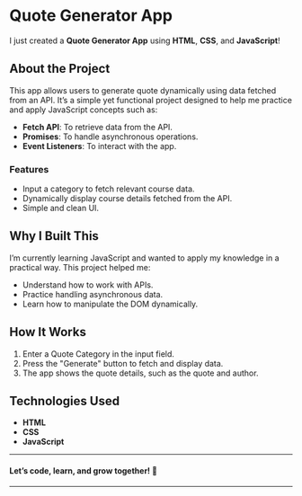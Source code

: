 # Quote Generator App

I just created a **Quote Generator App** using **HTML**, **CSS**, and **JavaScript**!

## About the Project

This app allows users to generate quote dynamically using data fetched from an API. It’s a simple yet functional project designed to help me practice and apply JavaScript concepts such as:

- **Fetch API**: To retrieve data from the API.
- **Promises**: To handle asynchronous operations.
- **Event Listeners**: To interact with the app.

### Features
- Input a category to fetch relevant course data.
- Dynamically display course details fetched from the API.
- Simple and clean UI.

## Why I Built This

I’m currently learning JavaScript and wanted to apply my knowledge in a practical way. This project helped me:
- Understand how to work with APIs.
- Practice handling asynchronous data.
- Learn how to manipulate the DOM dynamically.

## How It Works
1. Enter a Quote Category in the input field.
2. Press the "Generate" button to fetch and display data.
3. The app shows the quote details, such as the quote and author.

## Technologies Used
- **HTML**
- **CSS**
- **JavaScript**


------------------------------------------

#### Let’s code, learn, and grow together! 🚀  

------------------------------------------
